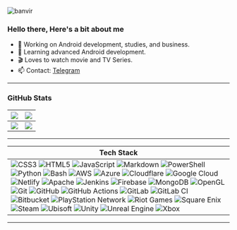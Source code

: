 <p align="left"> 
  <img src="https://komarev.com/ghpvc/?username=tanvirr007&label=Profile%20views&color=0e75b6&style=flat" alt="banvir" /> 
</p>

### Hello there, Here's a bit about me
- 🔭 Working on Android development, studies, and business.
- 📱 Learning advanced Android development.
- 🎬 Loves to watch movie and TV Series.
- 📫 Contact: [Telegram](https://t.me/tanvirr007)
---

### GitHub Stats

| ![](https://github-readme-stats.vercel.app/api?username=tanvirr007&theme=onedark&hide_border=false&include_all_commits=true&count_private=false) | ![](https://github-readme-streak-stats.herokuapp.com/?user=tanvirr007&theme=onedark&hide_border=false) |
|------------------------------------------------------------------------------------------------------------------------------------------------|--------------------------------------------------------------------------------------------------------|
| ![](https://github-contributor-stats.vercel.app/api?username=tanvirr007&limit=5&theme=onedark&combine_all_yearly_contributions=true)          | ![](https://github-readme-stats.vercel.app/api/top-langs/?username=tanvirr007&theme=onedark&hide_border=false&include_all_commits=true&count_private=false&layout=compact) |

---

| **Tech Stack** |
|------------------------------------|
| ![CSS3](https://img.shields.io/badge/css3-%231572B6.svg?style=flat-square&logo=css3&logoColor=white) ![HTML5](https://img.shields.io/badge/html5-%23E34F26.svg?style=flat-square&logo=html5&logoColor=white) ![JavaScript](https://img.shields.io/badge/javascript-%23323330.svg?style=flat-square&logo=javascript&logoColor=%23F7DF1E) ![Markdown](https://img.shields.io/badge/markdown-%23000000.svg?style=flat-square&logo=markdown&logoColor=white) ![PowerShell](https://img.shields.io/badge/PowerShell-%235391FE.svg?style=flat-square&logo=powershell&logoColor=white) ![Python](https://img.shields.io/badge/python-3670A0?style=flat-square&logo=python&logoColor=ffdd54) ![Bash](https://img.shields.io/badge/bash-%23121011.svg?style=flat-square&logo=gnu-bash&logoColor=white) ![AWS](https://img.shields.io/badge/AWS-%23FF9900.svg?style=flat-square&logo=amazon-aws&logoColor=white) ![Azure](https://img.shields.io/badge/azure-%230072C6.svg?style=flat-square&logo=microsoftazure&logoColor=white) ![Cloudflare](https://img.shields.io/badge/Cloudflare-F38020?style=flat-square&logo=Cloudflare&logoColor=white) ![Google Cloud](https://img.shields.io/badge/GoogleCloud-%234285F4.svg?style=flat-square&logo=google-cloud&logoColor=white) ![Netlify](https://img.shields.io/badge/netlify-%23000000.svg?style=flat-square&logo=netlify&logoColor=#00C7B7) ![Apache](https://img.shields.io/badge/apache-%23D42029.svg?style=flat-square&logo=apache&logoColor=white) ![Jenkins](https://img.shields.io/badge/jenkins-%232C5263.svg?style=flat-square&logo=jenkins&logoColor=white) ![Firebase](https://img.shields.io/badge/firebase-a08021?style=flat-square&logo=firebase&logoColor=ffcd34) ![MongoDB](https://img.shields.io/badge/MongoDB-%234ea94b.svg?style=flat-square&logo=mongodb&logoColor=white) ![OpenGL](https://img.shields.io/badge/OpenGL-white?logo=OpenGL&style=flat-square) ![Git](https://img.shields.io/badge/git-%23F05033.svg?style=flat-square&logo=git&logoColor=white) ![GitHub](https://img.shields.io/badge/github-%23121011.svg?style=flat-square&logo=github&logoColor=white) ![GitHub Actions](https://img.shields.io/badge/github%20actions-%232671E5.svg?style=flat-square&logo=githubactions&logoColor=white) ![GitLab](https://img.shields.io/badge/gitlab-%23181717.svg?style=flat-square&logo=gitlab&logoColor=white) ![GitLab CI](https://img.shields.io/badge/gitlab%20CI-%23181717.svg?style=flat-square&logo=gitlab&logoColor=white) ![Bitbucket](https://img.shields.io/badge/bitbucket-%230047B3.svg?style=flat-square&logo=bitbucket&logoColor=white) ![PlayStation Network](https://img.shields.io/badge/PSN-%230070D1.svg?style=flat-square&logo=Playstation&logoColor=white) ![Riot Games](https://img.shields.io/badge/riotgames-D32936.svg?style=flat-square&logo=riotgames&logoColor=white) ![Square Enix](https://img.shields.io/badge/SquareEnix-%23ED1C24.svg?style=flat-square&logo=SquareEnix&logoColor=white) ![Steam](https://img.shields.io/badge/steam-%23000000.svg?style=flat-square&logo=steam&logoColor=white) ![Ubisoft](https://img.shields.io/badge/Ubisoft-%23F5F5F5.svg?style=flat-square&logo=Ubisoft&logoColor=black) ![Unity](https://img.shields.io/badge/unity-%23000000.svg?style=flat-square&logo=unity&logoColor=white) ![Unreal Engine](https://img.shields.io/badge/unrealengine-%23313131.svg?style=flat-square&logo=unrealengine&logoColor=white) ![Xbox](https://img.shields.io/badge/xbox-%23107C10.svg?style=flat-square&logo=xbox&logoColor=white) |
---
